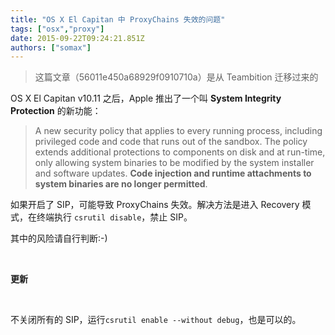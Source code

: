 ```yaml
---
title: "OS X El Capitan 中 ProxyChains 失效的问题"
tags: ["osx","proxy"]
date: 2015-09-22T09:24:21.851Z
authors: ["somax"]
---
```


> 这篇文章（56011e450a68929f0910710a）是从 Teambition 迁移过来的

<p>OS X El Capitan v10.11 之后，Apple 推出了一个叫&nbsp;<strong>System Integrity Protection</strong>&nbsp;的新功能：</p><blockquote><p>A new security policy that applies to every running process, including privileged code and code that runs out of the sandbox. The policy extends additional protections to components on disk and at run-time, only allowing system binaries to be modified by the system installer and software updates.&nbsp;<strong>Code injection and runtime attachments to system binaries are no longer permitted</strong>.</p></blockquote><p>如果开启了 SIP，可能导致 ProxyChains 失效。解决方法是进入 Recovery 模式，在终端执行&nbsp;<code>csrutil disable</code>，禁止 SIP。</p><p>其中的风险请自行判断:-)</p><p><br></p><p><b>更新</b><br></p><p><br></p><p>不关闭所有的 SIP，运行<code>csrutil enable --without debug</code>，也是可以的。</p>
